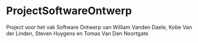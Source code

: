# ProjectSoftwareOntwerp
Project voor het vak Software Ontwerp van William Vanden Daele, Kobe Van der Linden, Steven Huygens en Tomas Van Den Noortgate
